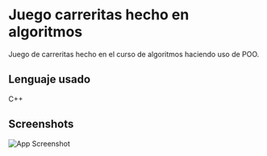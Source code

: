 # Juego carreritas hecho en algoritmos

Juego de carreritas hecho en el curso de algoritmos haciendo uso de POO.

## Lenguaje usado
C++

## Screenshots

![App Screenshot](https://cdn.juegosarea.com/au/to/auto-road-d.jpg)
